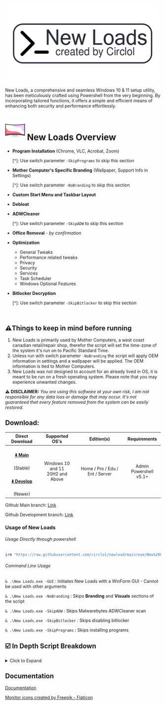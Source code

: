 # 



![Logo](https://github.com/circlol/newload/raw/main/assets/icons/newloads-github.png)

New Loads, a comprehensive and seamless Windows 10 & 11 setup utility, has been meticulously crafted using Powershell from the very beginning. By incorporating tailored functions, it offers a simple and efficient means of enhancing both security and performance effortlessly.

# ![](https://raw.githubusercontent.com/circlol/newload/main/icon/curved-monitor_result%2064x64.png) **New Loads Overview**

- **Program Installation** (Chrome, VLC, Acrobat, Zoom)

  [^]: Use switch parameter `-SkipPrograms` to skip this section

- **Mother Computer's Specific Branding** (Wallpaper, Support Info in Settings)

  [^]: Use switch parameter `-NoBranding` to skip this section

- **Custom Start Menu and Taskbar Layout**

- **Debloat**

- **ADWCleaner**

  [^]: Use switch parameter `-SkipADW` to skip this section

- **Office Removal** - _by confirmation_

- **Optimization**

  - General Tweaks
  - Performance related tweaks
  - Privacy
  - Security
  - Services
  - Task Scheduler
  - Windows Optional Features 

- **Bitlocker Decryption**

  [^]: Use switch parameter `-SkipBitlocker` to skip this section

​	 



<h2>⚠️Things to keep in mind before running</h2>

1. New Loads is primarily used by Mother Computers, a west coast canadian retail/repair shop, therefor the script will set the time-zone of the system it's run on to Pacific Standard Time.
2. Unless run with switch parameter `-NoBranding` the script will apply OEM information in settings and a wallpaper will be applied. The OEM information is tied to Mother Computers.
3. New Loads was not designed to account for an already lived in OS, it is meant to be run on a fresh operating system. Please note that you may experience unwanted changes.

⚠️ **DISCLAIMER:** _You are using this software at your own risk, I am not responsible for any data loss or damage that may occur. It's not guaranteed that every feature removed from the system can be easily restored._



<h2>Download: </h2>

<div align="center">
  <table>
    <thead align="center">
      <tr>
        <th>Direct Download</th>
        <th>Supported OS's</th>
        <th>Edition(s)</th>
        <th>Requirements</th>
      </tr>
    </thead>
    <tbody align="center">
      <tr>
        <td>
            <h4><a href="https://github.com/circlol/newload/raw/main/exe/newloads.exe">⬇️ Main</a></h4>(Stable)
        </td>
        <td rowspan="2">Windows 10 and 11<br> 20H2 and Above</td>
        <td rowspan="2">Home / Pro / Edu / Ent / Server </td>
        <td rowspan="2">Admin<br>Powershell v5.1+<br></td>
      </tr>
      <tr>
        <td>
            <h4><a href="https://github.com/circlol/newloadsTesting/raw/main/exe/newloads.exe">⬇️ Develop</a></h4>(Newer)
        </td>
      </tr>
    </tbody>
  </table>
</div>




Github Main branch: [Link](https://github.com/circlol/newload)

Github Development branch: [Link](https://github.com/circlol/newloadsTesting) 



### Usage of New Loads


<h6>Usage Directly through powershell</h6>

```powershell
irm "https://raw.githubusercontent.com/circlol/newload/main/exe/New%20Loads.ps1" | iex
```

<h6>Command Line Usage</h6>

`& .\New Loads.exe -GUI` : Initiates New Loads with a WinForm GUI - Cannot be used with other arguments

`& .\New Loads.exe -NoBranding` : Skips **Branding** and **Visuals** sections of the script

`& .\New Loads.exe -SkipADW` : Skips Malwarebytes ADWCleaner scan

`& .\New Loads.exe -SkipBitlocker` : Skips disabling bitlocker

`& .\New Loads.exe -SkipPrograms` : Skips installing programs



<h2>☑️ In Depth Script Breakdown</h2>

<details>
  <summary>Click to Expand</summary>

- [Start-Bootup](https://github.com/circlol/newloadsTesting/blob/48d061e9e1352ad0cebe9d7b2dc0dbbcc0f20514/exe/New%20Loads.ps1#L68) checks requirements and sets execution policy
- All Variables are imported from function [Import-Variables](https://github.com/circlol/newloadsTesting/blob/48d061e9e1352ad0cebe9d7b2dc0dbbcc0f20514/exe/New%20Loads.ps1#L319) 
- [Assets](https://github.com/circlol/newloadsTesting/blob/48d061e9e1352ad0cebe9d7b2dc0dbbcc0f20514/exe/New%20Loads.ps1#L669) are acquired and imported

**_Also applies to pressing start in GUI_**

- [Get-Programs](https://github.com/circlol/newloadsTesting/blob/73f06a02cbc738639a279486f7dbbbc2c3e039ce/lib/scripts/Programs.psm1#L1) downloads Google Chrome, VLC Media Player, Acrobat Reader, and Zoom

  [^]: Use -SkipPrograms to skip installing these apps.

- [Set-Visuals](https://github.com/circlol/newloadsTesting/blob/48d061e9e1352ad0cebe9d7b2dc0dbbcc0f20514/lib/scripts/Visuals.psm1#L1) applies a wallpaper, sets to stretch and changes system to light mode

- [Set-Branding](https://github.com/circlol/newloadsTesting/blob/48d061e9e1352ad0cebe9d7b2dc0dbbcc0f20514/lib/scripts/Branding.psm1#L1) sets Mother Computer's support info     _Seen in Settings -> About Your PC_

- [Set-StartMenu](https://github.com/circlol/newloadsTesting/blob/48d061e9e1352ad0cebe9d7b2dc0dbbcc0f20514/lib/scripts/StartMenu.psm1#L1) applies a taskbar layout then a  custom start menu layout in 11 and clears pinned tiles in 10. 

- [Debloat](https://github.com/circlol/newloadsTesting/blob/48d061e9e1352ad0cebe9d7b2dc0dbbcc0f20514/lib/scripts/Debloat.psm1#L1) checks common Win32 Programs, UWP bloat, Start Menu Ads (Internet Shortcuts) and removes them

  <details>
    <summary>Click to Expand for a list of Debloat Apps</summary>

  ```powershell
  Win32
  "Avast"
  "ExpressVPN"
  "McAfee"
  "Norton"
  "WildTangent Games"
  
  Internet Shortcuts
  "Adobe Offers"
  "Amazon"
  "Booking.com"
  "ExpressVPN"
  "Forge Of Empires"
  ""*Free Trials*"
  "Planet9 Link"
  "Utomik"
  
  UWP
  # Microsoft Applications
  "Microsoft.549981C3F5F10"                   			# Cortana
  "Microsoft.3DBuilder"                       			# 3D Builder
  "Microsoft.Appconnector"                    			# App Connector
  "Microsoft.BingFinance"                     			# Finance
  "Microsoft.BingFoodAndDrink"                			# Food And Drink
  "Microsoft.BingHealthAndFitness"            			# Health And Fitness
  "Microsoft.BingNews"                        			# News
  "Microsoft.BingSports"                      			# Sports
  "Microsoft.BingTranslator"                  			# Translator
  "Microsoft.BingTravel"                      			# Travel
  "Microsoft.BingWeather"                     			# Weather
  "Microsoft.CommsPhone"                      			# Your Phone
  "Microsoft.ConnectivityStore"               			# Connectivity Store
  "Microsoft.Messaging"                       			# Messaging
  "Microsoft.Microsoft3DViewer"               			# 3D Viewer
  "Microsoft.MicrosoftOfficeHub"              			# Office
  "Microsoft.MicrosoftPowerBIForWindows"      			# Power Automate
  "Microsoft.MicrosoftSolitaireCollection"    			# MS Solitaire
  "Microsoft.MinecraftEducationEdition"       			# Minecraft Education Edition for Windows 10
  "Microsoft.MinecraftUWP"                    			# Minecraft
  "Microsoft.MixedReality.Portal"             			# Mixed Reality Portal
  "Microsoft.Office.Hub"                     	 			# Office Hub
  "Microsoft.Office.Lens"                     			# Office Lens
  "Microsoft.Office.OneNote"                  			# Office One Note
  "Microsoft.Office.Sway"                     			# Office Sway
  "Microsoft.OneConnect"                     				# OneConnect
  "Microsoft.People"                          			# People
  "Microsoft.SkypeApp"                        			# Skype
  "MicrosoftTeams"                            			# Teams / Preview
  "Microsoft.Todos"                           			# To Do
  "Microsoft.Wallet"                          			# Wallet
  "Microsoft.Whiteboard"                      			# Microsoft Whiteboard
  "Microsoft.WindowsPhone"                    			# Your Phone Alternate
  "Microsoft.WindowsReadingList"              			# Reading List
  "Microsoft.ZuneMusic"                       			# Groove Music 
  "Microsoft.ZuneVideo"                       			# Movies & TV
  # 3rd party Apps
  "*AdobePhotoshopExpress*"                   			# Adobe Photoshop Express
  "AdobeSystemsIncorporated.AdobeLightroom"   			# Adobe Lightroom
  "AdobeSystemsIncorporated.AdobeCreativeCloudExpress"    # Adobe Creative Cloud Express
  "AdobeSystemsIncorporated.AdobeExpress"    				# Adobe Creative Cloud Express
  "*Amazon.com.Amazon*"                       			# Amazon
  "AmazonVideo.PrimeVideo"                    			# Amazon Prime Video
  "57540AMZNMobileLLC.AmazonAlexa"            			# Amazon Alexa
  "*BubbleWitch3Saga*"                        			# Bubble Witch 3 Saga
  "*CandyCrush*"                              			# Candy Crush
  "Clipchamp.Clipchamp"                       			# Clip Champ
  "*DisneyMagicKingdoms*"                     			# Disney Magic Kingdom
  "Disney.37853FC22B2CE"                      			# Disney Plus
  "*Disney*"                                  			# Disney Plus
  "*Dolby*"                                   			# Dolby Products (Like Atmos)
  "*DropboxOEM*"                              			# Dropbox
  "Evernote.Evernote"                         			# Evernote
  "*ExpressVPN*"                              			# ExpressVPN
  "*Facebook*"                                			# Facebook
  "*Flipboard*"                               			# Flipboard
  "*Hulu*"                                    			# Hulu
  "*Instagram*"                               			# Instagram
  "*McAfee*"                                  			# McAfee
  "5A894077.McAfeeSecurity"                   			# McAfee Security
  "4DF9E0F8.Netflix"                          			# Netflix
  "*PicsArt-PhotoStudio*"                     			# PhotoStudio
  "*Pinterest*"                               			# Pinterest
  "142F4566A.147190D3DE79"                    			# Pinterest
  "1424566A.147190DF3DE79"                    			# Pinterest
  "SpotifyAB.SpotifyMusic"                    			# Spotify
  "*Twitter*"                                 			# Twitter
  "*TikTok*"                                  			# TikTok
  "5319275A.WhatsAppDesktop"                  			# WhatsApp
  # Acer OEM Bloat
  "AcerIncorporated.AcerRegistration"         			# Acer Registration
  "AcerIncorporated.QuickAccess"              			# Acer Quick Access
  "AcerIncorporated.UserExperienceImprovementProgram"     # Acer User Experience Improvement Program
  "AcerIncorporated.AcerCollectionS"          			# Acer Collections 
  # HP Bloat
  "AD2F1837.HPPrivacySettings"                			# HP Privacy Settings
  "AD2F1837.HPInc.EnergyStar"                 			# Energy Star
  "AD2F1837.HPAudioCenter"                    			# HP Audio Center
  # Common HP & Acer Bloat
  "CyberLinkCorp.ac.PowerDirectorforacerDesktop"          # CyberLink Power Director for Acer
  "CorelCorporation.PaintShopPro"                         # Coral Paint Shop Pro
  "26720RandomSaladGamesLLC.HeartsDeluxe"                 # Hearts Deluxe
  "26720RandomSaladGamesLLC.SimpleSolitaire"              # Simple Solitaire
  "26720RandomSaladGamesLLC.SimpleMahjong"                # Simple Mahjong
  "26720RandomSaladGamesLLC.Spades"                       # Spades
  ```

  </details>

- [Get-Office](https://github.com/circlol/newloadsTesting/blob/48d061e9e1352ad0cebe9d7b2dc0dbbcc0f20514/lib/scripts/Office.psm1#L1) checks for any installed version of Office and prompts user for removal

  [^]: Uses Microsoft SaRACmd to remove Office

- [General tweaks](https://github.com/circlol/newloadsTesting/blob/48d061e9e1352ad0cebe9d7b2dc0dbbcc0f20514/lib/scripts/GeneralTweaks.psm1#L1) does things like removes chat, cortana from the taskbar, changes search into an icon, expands explorer ribbon, enables compact view, ect. General Tweaks

- [Performance tweaks](https://github.com/circlol/newloadsTesting/blob/48d061e9e1352ad0cebe9d7b2dc0dbbcc0f20514/lib/scripts/Performance.psm1#L1) sets a few things to the max, for example games/multimedia usage set to 100%, enables hardware accelerated gpu scheduling, and more.

- [Privacy tweaks](https://github.com/circlol/newloadsTesting/blob/48d061e9e1352ad0cebe9d7b2dc0dbbcc0f20514/lib/scripts/Privacy.psm1#L2) disables a surprisingly large amount of tracking and telemetry.

- [Security tweaks](https://github.com/circlol/newloadsTesting/blob/48d061e9e1352ad0cebe9d7b2dc0dbbcc0f20514/lib/scripts/Security.psm1#L2) applies various patches and exploit protections

- [Services](https://github.com/circlol/newloadsTesting/blob/48d061e9e1352ad0cebe9d7b2dc0dbbcc0f20514/lib/scripts/Services.psm1#L1C10-L1C18) are optimized - listed below are all the services that are disabled

  <details>
    <summary>Click to Expand for a list of Disabled Services</summary>

  
  ​      Disabled
  
  ```powershell
  "DiagTrack"			# DEFAULT: Automatic | Connected User Experiences and Telemetry
  "diagnosticshub.standardcollector.service"  # DEFAULT: Manual | Microsoft (R) Diagnostics Hub Standard Collector Service  Application Protocol (WAP)
  "GraphicsPerfSvc"   # DEFAULT: Manual    | Graphics performance monitor service
  "HomeGroupListener" # NOT FOUND (Win 10+)| HomeGroup Listener
  "HomeGroupProvider" # NOT FOUND (Win 10+)| HomeGroup Provider
  "lfsvc"         # DEFAULT: Manual    | Geolocation Service
  "MapsBroker"    # DEFAULT: Automatic | Downloaded Maps Manager
  "PcaSvc"        # DEFAULT: Automatic | Program Compatibility Assistant (PCA)
  "RemoteAccess"  # DEFAULT: Disabled  | Routing and Remote Access
  "RemoteRegistry"# DEFAULT: Disabled  | Remote Registry
  "RetailDemo"    # DEFAULT: Manual    | The Retail Demo Service controls device activity while the device is in retail demo mode.
  "TrkWks"        # DEFAULT: Automatic | Distributed Link Tracking Client
  "WSearch"       # DEFAULT: Automatic | Windows Search (100% Disk usage on HDDs)
  "NPSMSvc_df772"
  "LanmanServer"	
  ```

  Manual

  ```powershell
  "BITS"                           # DEFAULT: Manual    | Background Intelligent Transfer Service
  "BDESVC"                         # DEFAULT: Manual    | BItLocker Drive Encryption Service
  "edgeupdate"                     # DEFAULT: Automatic | Microsoft Edge Update Service
  "edgeupdatem"                    # DEFAULT: Manual    | Microsoft Edge Update Service²
  "FontCache"                      # DEFAULT: Automatic | Windows Font Cache
  "iphlpsvc"                       # DEFAULT: Automatic | IP Helper Service (IPv6 (6to4, ISATAP, Port Proxy and Teredo) and IP-HTTPS)
  "lmhosts"                        # DEFAULT: Manual    | TCP/IP NetBIOS Helper
  "ndu"                            # DEFAULT: Automatic | Windows Network Data Usage Monitoring Driver (Shows network usage per-process on Task Manager)
  "PhoneSvc"                       # DEFAULT: Manual    | Phone Service (Manages the telephony state on the device)
  "SCardSvr"                       # DEFAULT: Manual    | Smart Card Service
  "SharedAccess"                   # DEFAULT: Manual    | Internet Connection Sharing (ICS)
  "stisvc"                         # DEFAULT: Automatic | Windows Image Acquisition (WIA) Service
  "WbioSrvc"                       # DEFAULT: Manual    | Windows Biometric Service (required for Fingerprint reader / Facial detection)
  "Wecsvc"                         # DEFAULT: Manual    | Windows Event Collector Service
  "WerSvc"                         # DEFAULT: Manual    | Windows Error Reporting Service
  "wisvc"                          # DEFAULT: Manual    | Windows Insider Program Service
  "WMPNetworkSvc"                  # DEFAULT: Manual    | Windows Media Player Network Sharing Service
  "WpnService"                     # DEFAULT: Automatic | Windows Push Notification Services (WNS)
  # - Diagnostic Services
  "DPS"                            # DEFAULT: Automatic | Diagnostic Policy Service
  "WdiServiceHost"                 # DEFAULT: Manual    | Diagnostic Service Host
  "WdiSystemHost"                  # DEFAULT: Manual    | Diagnostic System Host
  # - Bluetooth services
  "BTAGService"                    # DEFAULT: Manual    | Bluetooth Audio Gateway Service
  "BthAvctpSvc"                    # DEFAULT: Manual    | AVCTP Service
  "bthserv"                        # DEFAULT: Manual    | Bluetooth Support Service
  "RtkBtManServ"                   # DEFAULT: Automatic | Realtek Bluetooth Device Manager Service
  # - Xbox services
  "XblAuthManager"                 # DEFAULT: Manual    | Xbox Live Auth Manager
  "XblGameSave"                    # DEFAULT: Manual    | Xbox Live Game Save
  "XboxGipSvc"                     # DEFAULT: Manual    | Xbox Accessory Management Service
  "XboxNetApiSvc"                  # DEFAULT: Manual    | Xbox Live Networking Service
  # - 3rd Party Services
  "gupdate"                        # DEFAULT: Automatic | Google Update Service
  "gupdatem"                       # DEFAULT: Manual    | Google Update Service²
  "DisplayEnhancementService"      # DEFAULT: Manual    | A service for managing display enhancement such as brightness control.
  "DispBrokerDesktopSvc"           # DEFAULT: Automatic | Manages the connection and configuration of local and remote displays
  ```

-  Changes to the [task scheduler](https://github.com/circlol/newloadsTesting/blob/48d061e9e1352ad0cebe9d7b2dc0dbbcc0f20514/lib/scripts/TaskScheduler.psm1#L2) are mostly tracking related but are also listed below

  <details>
    <summary>Click to Expand for a list of Scheduled Tasks</summary>

  Enabled

  ```powershell
  "\Microsoft\Windows\Defrag\ScheduledDefrag"
  "\Microsoft\Windows\Maintenance\WinSAT"
  "\Microsoft\Windows\RecoveryEnvironment\VerifyWinRE"
  "\Microsoft\Windows\Windows Error Reporting\QueueReporting"
  ```

  Disabled

  ```powershell
  "\Microsoft\Office\OfficeTelemetryAgentLogOn"
  "\Microsoft\Office\OfficeTelemetryAgentFallBack"
  "\Microsoft\Office\Office 15 Subscription Heartbeat"
  "\Microsoft\Windows\Application Experience\Microsoft Compatibility Appraiser"
  "\Microsoft\Windows\Application Experience\ProgramDataUpdater"
  "\Microsoft\Windows\Application Experience\StartupAppTask"
  "\Microsoft\Windows\Autochk\Proxy"
  "\Microsoft\Windows\Customer Experience Improvement Program\Consolidator"         
  "\Microsoft\Windows\Customer Experience Improvement Program\KernelCeipTask"       
  "\Microsoft\Windows\Customer Experience Improvement Program\Uploader"
  "\Microsoft\Windows\Customer Experience Improvement Program\UsbCeip"              
  "\Microsoft\Windows\DiskDiagnostic\Microsoft-Windows-DiskDiagnosticDataCollector"
  "\Microsoft\Windows\Location\Notifications"                                       
  "\Microsoft\Windows\Location\WindowsActionDialog"                                 
  "\Microsoft\Windows\Maps\MapsToastTask"                                           
  "\Microsoft\Windows\Maps\MapsUpdateTask"                                          
  "\Microsoft\Windows\Mobile Broadband Accounts\MNO Metadata Parser"                
  "\Microsoft\Windows\Power Efficiency Diagnostics\AnalyzeSystem"                   
  "\Microsoft\Windows\Retail Demo\CleanupOfflineContent"                            
  "\Microsoft\Windows\Shell\FamilySafetyMonitor"                                    
  "\Microsoft\Windows\Shell\FamilySafetyRefreshTask"                                
  "\Microsoft\Windows\Shell\FamilySafetyUpload"
  "\Microsoft\Windows\Windows Media Sharing\UpdateLibrary"    
  ```

​		</details>

- [Optional Features](https://github.com/circlol/newloadsTesting/blob/48d061e9e1352ad0cebe9d7b2dc0dbbcc0f20514/lib/scripts/OptionalFeatures.psm1#L1C10-L1C18) removes old legacy features

  <details>
    <summary>Click to Expand for a list of Optional Features</summary>


  Disabled

  ```powershell
  "IIS-*"                                # Internet Information Services
  "Internet-Explorer-Optional-*"         # Internet Explorer
  "LegacyComponents"                     # Legacy Components
  "MediaPlayback"                        # Media Features (Windows Media Player)
  "MicrosoftWindowsPowerShellV2"         # PowerShell 2.0
  "MicrosoftWindowsPowershellV2Root"     # PowerShell 2.0
  "Printing-XPSServices-Features"        # Microsoft XPS Document Writer
  "WorkFolders-Client"                   # Work Folders Client
  ```

  </details>

- Disables [Bitlocker](https://github.com/circlol/newloadsTesting/blob/48d061e9e1352ad0cebe9d7b2dc0dbbcc0f20514/lib/Start-BitLockerDecryption.psm1#L1C10-L1C18) on the system

  [^]: Use switch `-SkipBitlocker` to avoid this feature


- [Restore point](https://github.com/circlol/newloadsTesting/blob/48d061e9e1352ad0cebe9d7b2dc0dbbcc0f20514/lib/New-SystemRestorePoint.psm1#L1C10-L1C18) is created at the end
- Script [Cleanup](https://github.com/circlol/newloadsTesting/blob/48d061e9e1352ad0cebe9d7b2dc0dbbcc0f20514/lib/scripts/Cleanup.psm1#L1C1-L1C1)
- [Emailed Log](https://github.com/circlol/newloadsTesting/blob/48d061e9e1352ad0cebe9d7b2dc0dbbcc0f20514/lib/scripts/Logs.psm1#L1C1-L1C1)

​	</details>

## Documentation

[Documentation](https://linktodocumentation)

<a href="https://www.flaticon.com/free-icons/monitor" title="monitor icons">Monitor icons created by Freepik - Flaticon</a>